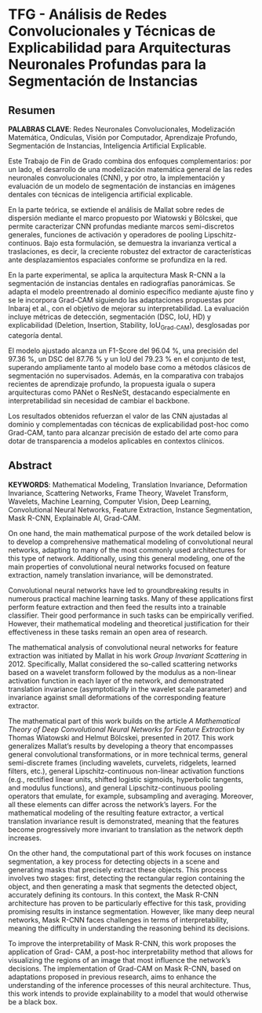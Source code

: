 # TFG - Análisis de Redes Convolucionales y Técnicas de Explicabilidad para Arquitecturas Neuronales Profundas para la Segmentación de Instancias

## Resumen

**PALABRAS CLAVE**: Redes Neuronales Convolucionales, Modelización Matemática, Ondículas, Visión por Computador, Aprendizaje Profundo, Segmentación de Instancias, Inteligencia Artificial Explicable.

Este Trabajo de Fin de Grado combina dos enfoques complementarios: por un lado, el desarrollo de una modelización matemática general de las redes neuronales convolucionales (CNN), y por otro, la implementación y evaluación de un modelo de segmentación de instancias en imágenes dentales con técnicas de inteligencia artificial explicable.

En la parte teórica, se extiende el análisis de Mallat sobre redes de dispersión mediante el marco propuesto por Wiatowski y Bölcskei, que permite caracterizar CNN profundas mediante marcos semi-discretos generales, funciones de activación y operadores de pooling Lipschitz-continuos. Bajo esta formulación, se demuestra la invarianza vertical a traslaciones, es decir, la creciente robustez del extractor de características ante desplazamientos espaciales conforme se profundiza en la red.

En la parte experimental, se aplica la arquitectura Mask R-CNN a la segmentación de instancias dentales en radiografías panorámicas. Se adapta el modelo preentrenado al dominio específico mediante ajuste fino y se le incorpora Grad-CAM siguiendo las adaptaciones propuestas por Inbaraj et al., con el objetivo de mejorar su interpretabilidad. La evaluación incluye métricas de detección, segmentación (DSC, IoU, HD) y explicabilidad (Deletion, Insertion, Stability, $\text{IoU}_{\text{Grad-CAM}}$), desglosadas por categoría dental.

El modelo ajustado alcanza un F1-Score del 96.04 %, una precisión del 97.36 %, un DSC del 87.76 % y un IoU del 79.23 % en el conjunto de test, superando ampliamente tanto al modelo base como a métodos clásicos de segmentación no supervisados. Además, en la comparativa con trabajos recientes de aprendizaje profundo, la propuesta iguala o supera arquitecturas como PANet o ResNeSt, destacando especialmente en interpretabilidad sin necesidad de cambiar el backbone.

Los resultados obtenidos refuerzan el valor de las CNN ajustadas al dominio y complementadas con técnicas de explicabilidad post-hoc como Grad-CAM, tanto para alcanzar precisión de estado del arte como para dotar de transparencia a modelos aplicables en contextos clínicos.

## Abstract

**KEYWORDS**: Mathematical Modeling, Translation Invariance, Deformation Invariance, Scattering Networks, Frame Theory, Wavelet Transform, Wavelets, Machine Learning, Computer Vision, Deep Learning, Convolutional Neural Networks, Feature Extraction, Instance Segmentation, Mask R-CNN, Explainable AI, Grad-CAM.

On one hand, the main mathematical purpose of the work detailed below is to develop a comprehensive mathematical modeling of convolutional neural networks, adapting to many of the most commonly used architectures for this type of network. Additionally, using this general modeling, one of the main properties of convolutional neural networks focused on feature extraction, namely translation invariance, will be demonstrated.

Convolutional neural networks have led to groundbreaking results in numerous practical machine learning tasks. Many of these applications first perform feature extraction and then feed the results into a trainable classifier. Their good performance in such tasks can be empirically verified. However, their mathematical modeling and theoretical justification for their effectiveness in these tasks remain an open area of research.

The mathematical analysis of convolutional neural networks for feature extraction was initiated by Mallat in his work *Group Invariant Scattering* in 2012. Specifically, Mallat considered the so-called scattering networks based on a wavelet transform followed by the modulus as a non-linear activation function in each layer of the network, and demonstrated translation invariance (asymptotically in the wavelet scale parameter) and invariance against small deformations of the corresponding feature extractor.

The mathematical part of this work builds on the article *A Mathematical Theory of Deep Convolutional Neural Networks for Feature Extraction* by Thomas Wiatowski and Helmut Bölcskei, presented in 2017. This work generalizes Mallat’s results by developing a theory that encompasses general convolutional transformations, or in more technical terms, general semi-discrete frames (including wavelets, curvelets, ridgelets, learned filters, etc.), general Lipschitz-continuous non-linear activation functions (e.g., rectified linear units, shifted logistic sigmoids, hyperbolic tangents, and modulus functions), and general Lipschitz-continuous pooling operators that emulate, for example, subsampling and averaging. Moreover, all these elements can differ across the network’s layers. For the mathematical modeling of the resulting feature extractor, a vertical translation invariance result is demonstrated, meaning that the features become progressively more invariant to translation as the network depth increases.

On the other hand, the computational part of this work focuses on instance segmentation, a key process for detecting objects in a scene and generating masks that precisely extract these objects. This process involves two stages: first, detecting the rectangular region containing the object, and then generating a mask that segments the detected object, accurately defining its contours. In this context, the Mask R-CNN architecture has proven to be particularly effective for this task, providing promising results in instance segmentation. However, like many deep neural networks, Mask R-CNN faces challenges in terms of interpretability, meaning the difficulty in understanding the reasoning behind its decisions.

To improve the interpretability of Mask R-CNN, this work proposes the application of Grad- CAM, a post-hoc interpretability method that allows for visualizing the regions of an image that most influence the network’s decisions. The implementation of Grad-CAM on Mask R-CNN, based on adaptations proposed in previous research, aims to enhance the understanding of the inference processes of this neural architecture. Thus, this work intends to provide explainability to a model that would otherwise be a black box.
